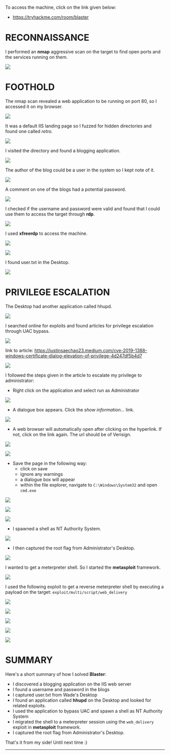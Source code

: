 To access the machine, click on the link given below:
- https://tryhackme.com/room/blaster

# RECONNAISSANCE

I performed an **nmap** aggressive scan on the target to find open ports and the services running on them.

![](IMAGES/1.png)

# FOOTHOLD

The nmap scan revealed a web application to be running on port 80, so I accessed it on my browser.

![](IMAGES/2.png)

It was a default IIS landing page so I fuzzed for hidden directories and found one called *retro*.

![](IMAGES/3.png)

I visited the directory and found a blogging application.

![](IMAGES/4.png)

The author of the blog could be a user in the system so I kept note of it.

![](IMAGES/5.png)

A comment on one of the blogs had a potential password.

![](IMAGES/6.png)

I checked if the username and password were valid and found that I could use them to access the target through **rdp**.

![](IMAGES/7.png)

I used **xfreerdp** to access the machine.

![](IMAGES/8.png)

![](IMAGES/9.png)

I found user.txt in the Desktop.

![](IMAGES/10.png)

# PRIVILEGE ESCALATION

The Desktop had another application called hhupd.

![](IMAGES/11.png)

I searched online for exploits and found articles for privilege escalation through UAC bypass.

![](IMAGES/12.png)

link to article: https://justinsaechao23.medium.com/cve-2019-1388-windows-certificate-dialog-elevation-of-privilege-4d247df5b4d7

![](IMAGES/13.png)

I followed the steps given in the article to escalate my privilege to administrator:
- Right click on the application and select run as Administrator

![](IMAGES/14.png)

- A dialogue box appears. Click the *show information...* link.

![](IMAGES/15.png)

- A web browser will automatically open after clicking on the hyperlink. If not, click on the link again. The url should be of Verisign.

![](IMAGES/16.png)

![](IMAGES/17.png)

- Save the page in the following way:
	- click on save
	- ignore any warnings
	- a dialogue box will appear 
	- within the file explorer, navigate to `C:\Windows\System32` and open `cmd.exe`

![](IMAGES/18.png)

![](IMAGES/19.png)

![](IMAGES/20.png)

- I spawned a shell as NT Authority System.

![](IMAGES/21.png)

- I then captured the root flag from Administrator's Desktop.

![](IMAGES/22.png)

I wanted to get a meterpreter shell. So I started the **metasploit** framework.

![](IMAGES/23.png)

I used the following exploit to get a reverse meterpreter shell by executing a payload on the target:
`exploit/multi/script/web_delivery`

![](IMAGES/24.png)

![](IMAGES/25.png)

![](IMAGES/26.png)

![](IMAGES/27.png)

![](IMAGES/28.png)

# SUMMARY
Here's a short summary of how I solved **Blaster**:
- I discovered a blogging application on the IIS web server
- I found a username and password in the blogs
- I captured user.txt from Wade's Desktop
- I found an application called **hhupd** on the Desktop and looked for related exploits.
- I used the application to bypass UAC and spawn a shell as NT Authority System
- I migrated the shell to a meterpreter session using the `web_delivery` exploit in **metasploit** framework.
- I captured the root flag from Administrator's Desktop.

That's it from my side!
Until next time :)

---
